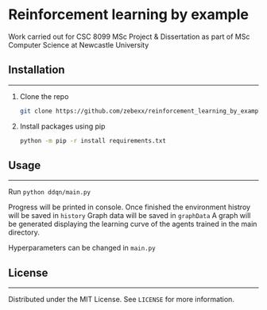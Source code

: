 # Reinforcement learning by example

Work carried out for CSC 8099 MSc Project & Dissertation as part of MSc Computer Science at Newcastle University



## Installation
------------
1. Clone the repo 
    ```sh
    git clone https://github.com/zebexx/reinforcement_learning_by_example
    ```
2. Install packages using pip
    ```sh
    python -m pip -r install requirements.txt
    ```

## Usage
------------
Run `python ddqn/main.py`

Progress will be printed in console.
Once finished the environment histroy will be saved in `history`
Graph data will be saved in `graphData`
A graph will be generated displaying the learning curve of the agents trained in the main directory.

Hyperparameters can be changed in `main.py`


## License
------------
Distributed under the MIT License. See `LICENSE` for more information.